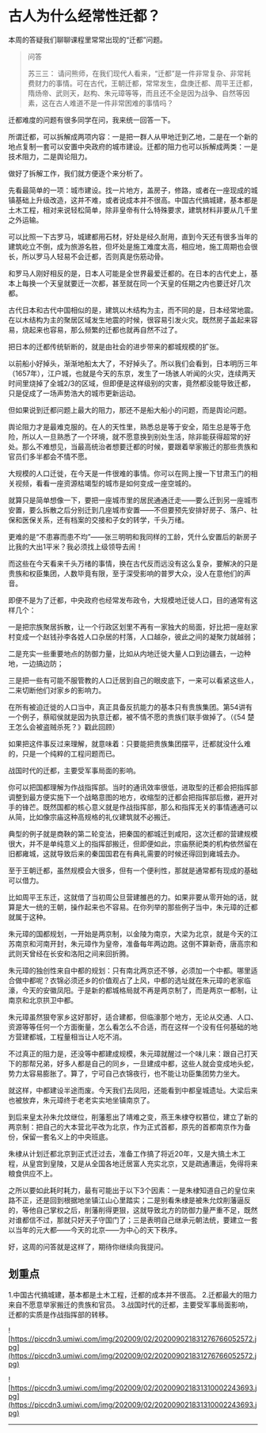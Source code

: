 # 古人为什么经常性迁都？

本周的答疑我们聊聊课程里常常出现的“迁都”问题。

> 问答
> 
> 苏三三： 请问熊师，在我们现代人看来，“迁都”是一件非常复杂、非常耗费财力的事情。可在古代，王朝迁都，常常发生，盘庚迁都、周平王迁都，隋炀帝、武则天，赵构、朱元璋等等，而且还不全是因为战争、自然等因素，这在古人难道不是一件非常困难的事情吗？

迁都难度的问题有很多同学在问，我来统一回答一下。

所谓迁都，可以拆解成两项内容：一是把一群人从甲地迁到乙地，二是在一个新的地点复制一套可以安置中央政府的城市建设。迁都的阻力也可以拆解成两类：一是技术阻力，二是舆论阻力。

做好了拆解工作，我们就方便逐个来分析了。

先看最简单的一项：城市建设。找一片地方，盖房子，修路，或者在一座现成的城镇基础上升级改造，这并不难，或者说成本并不很高。中国古代搞城建，基本都是土木工程，相对来说轻松简单，除非皇帝有什么特殊要求，建筑材料非要从几千里之外运输。

可以比照一下古罗马，城建都用石材，好处是经久耐用，直到今天还有很多当年的建筑屹立不倒，成为旅游名胜，但坏处是施工难度太高，相应地，施工周期也会很长，所以罗马人轻易不会迁都，否则真是伤筋动骨。

和罗马人刚好相反的是，日本人可能是全世界最爱迁都的。在日本的古代史上，基本上每换一个天皇就要迁一次都，甚至就在同一个天皇的任期之内也要迁好几次都。

古代日本和古代中国相似的是，建筑以木结构为主，而不同的是，日本经常地震。在以木结构为主的聚居区域发生地震的时候，很容易引发火灾。既然房子盖起来容易，烧起来也容易，那么频繁的迁都也就再自然不过了。

把日本的迁都传统斩断的，就是由社会的进步带来的都城规模的扩张。

以前船小好掉头，渐渐地船太大了，不好掉头了。所以我们会看到，日本明历三年（1657年），江户城，也就是今天的东京，发生了一场骇人听闻的火灾，连续两天时间里烧掉了全城2/3的区域，但即便是这样级别的灾害，竟然都没能导致迁都，只是促成了一场声势浩大的城市更新运动。

但如果说到迁都问题上最大的阻力，那还不是船大船小的问题，而是舆论问题。

舆论阻力才是最难克服的。在人的天性里，熟悉总是等于安全，陌生总是等于危险，所以人一旦熟悉了一个环境，就不愿意换到别处生活，除非能获得超常的好处。那么不难想见，当最高统治者想要迁都的时候，要跟着举家搬迁的那些贵族和官员们多半都会不情不愿。

大规模的人口迁徙，在今天是一件很难的事情。你可以在网上搜一下甘肃玉门的相关视频，看看一座资源枯竭型的城市是如何变成一座空城的。

就算只是简单想像一下，要把一座城市里的居民通通迁走——要么迁到另一座城市安置，要么拆散之后分别迁到几座城市安置——不但要预先安排好房子、落户、社保和医保关系，还有档案的交接和子女的转学，千头万绪。

更难的是“不患寡而患不均”——张三明明和我同样的工龄，凭什么安置后的新房子比我的大出1平米？我必须找上级领导去闹！

而这些在今天看来千头万绪的事情，换在古代反而远没有这么复杂，要解决的只是贵族和权臣集团，人数毕竟有限，至于深受影响的普罗大众，没人在意他们的声音。

即便不是为了迁都，中央政府也经常发布政令，大规模地迁徙人口，目的通常有这样几个：

一是把宗族聚居拆散，让一个行政区划里不再有一家独大的局面，好比把一座赵家村变成一个赵钱孙李各姓人口杂居的村落，人口越杂，彼此之间的凝聚力就越弱；

二是充实一些重要地点的防御力量，比如从内地迁徙大量人口到边疆去，一边种地，一边搞边防；

三是把一些有可能不服管教的人口迁居到自己的眼皮底下，一来可以看紧这些人，二来切断他们对家乡的影响力。

在所有被迫迁徙的人口当中，真正具备反抗能力的基本只有贵族集团。第54讲有一个例子，蔡昭侯就是因为执意迁都，被不情不愿的贵族们联手做掉了。（《54 楚王怎么会被盗贼杀死？》戳此回顾）

如果把这件事反过来理解，就意味着：只要能把贵族集团摆平，迁都就没什么难的，只是一个纯粹的工程问题而已。

战国时代的迁都，主要受军事局面的影响。

你可以把国都理解为作战指挥部。当时的通讯效率很低，进取型的迁都会把指挥部调整到最方便实施下一个战略意图的地方，收缩型的迁都会把指挥部后撤，避开对手的锋芒。既然国都的核心意义就是作战指挥部，那么和指挥无关的事情通通可以从简，比如像宗庙这种高规格的礼仪建筑就不必搬迁。

典型的例子就是商鞅的第二轮变法，把秦国的都城迁到咸阳，这次迁都的营建规模很大，并不是单纯意义上的指挥部搬迁，但即便如此，宗庙祭祀类的机构依然留在旧都雍城，这就导致后来的秦国国君在有典礼需要的时候还得回到雍城去办。

至于王朝迁都，虽然规模会大很多，但有一个便利性，那就是通常都有现成的基础可以借力。

比如周平王东迁，这就借了当初周公旦营建雒邑的力。如果非要从零开始的话，就算是大一统的王朝，操作起来也不容易。在你列举的那些例子当中，朱元璋的迁都就属于这种。

朱元璋的国都规划，一开始是两京制，以金陵为南京，大梁为北京，就是今天的江苏南京和河南开封，朱元璋作为皇帝，准备每年两边跑。这倒不算新奇，唐高宗和武则天曾经在长安和洛阳之间来回折腾。

朱元璋的独创性来自中都的规划：只有南北两京还不够，必须加一个中都。哪里适合做中都呢？衣锦必须还乡的价值观占了上风，中都的选址就在朱元璋的老家临濠，今天的安徽凤阳。于是新的都城格局就不再是两京制了，而是两京一都制，让南京和北京拱卫中都。

朱元璋虽然狠夸家乡这好那好，适合建都，但临濠那个地方，无论从交通、人口、资源等等任何一个方面衡量，怎么看怎么不合适，而在这样一个没有任何基础的地方营建都城，工程量相当让人吃不消。

不过真正的阻力是，还没等中都建成规模，朱元璋就醒过一个味儿来：跟自己打天下的那帮兄弟，好多人都是自己的同乡，一旦建成中都，这些人就会变成地头蛇，势力太容易膨胀了。算了，宁可自己衣锦夜行，也不能让功臣集团势力坐大。

就这样，中都建设半途而废。今天我们去凤阳，还能看到中都皇城遗址。大梁后来也被放弃，朱元璋终于老老实实地坐镇南京了。

到后来皇太孙朱允炆继位，削藩惹出了靖难之变，燕王朱棣夺权篡位，建立了新的两京制：把自己的大本营北平改为北京，作为正式首都，原先的首都南京作为备份，保留一套名义上的中央班底。

朱棣从计划迁都北京到正式迁过去，准备工作搞了将近20年，又是大搞土木工程，从皇宫到皇陵，又是从全国各地迁居富人充实北京，又是疏通漕运，免得将来粮食供应不上。

之所以要如此耗时耗力，最有可能出于以下3个因素：一是朱棣知道自己的皇位来路不正，还是回到根据地坐镇江山心里踏实；二是别看朱棣是被朱允炆削藩逼反的，等他自己掌权之后，削藩削得更狠，这就导致北方的防御力量严重不足，既然对谁都信不过，那就只好天子守国门了；三是表明自己继承元朝法统，要建立一套以当年的元大都——今天的北京——为中心的天下秩序。

好，这周的问答就是这样了，期待你继续向我提问。

## 划重点

1.中国古代搞城建，基本都是土木工程，迁都的成本并不很高。
2.迁都最大的阻力来自不愿意举家搬迁的贵族和官员。
3.战国时代的迁都，主要受军事局面影响，迁都的实质是作战指挥部的转移。

![https://piccdn3.umiwi.com/img/202009/02/202009021831276766052572.jpg](https://piccdn3.umiwi.com/img/202009/02/202009021831276766052572.jpg)

![https://piccdn3.umiwi.com/img/202009/02/202009021831310002243693.jpg](https://piccdn3.umiwi.com/img/202009/02/202009021831310002243693.jpg)

---
